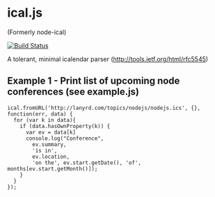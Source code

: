 # ical.js #
(Formerly node-ical)

[![Build Status](https://secure.travis-ci.org/peterbraden/node-ical.png)](http://travis-ci.org/peterbraden/node-ical)

A tolerant, minimal icalendar parser
(http://tools.ietf.org/html/rfc5545)


## Example 1 - Print list of upcoming node conferences (see example.js)


    ical.fromURL('http://lanyrd.com/topics/nodejs/nodejs.ics', {}, function(err, data) {
      for (var k in data){
        if (data.hasOwnProperty(k)) {
          var ev = data[k]
          console.log("Conference",
            ev.summary,
            'is in',
            ev.location,
            'on the', ev.start.getDate(), 'of', months[ev.start.getMonth()]);
        }
      }
    });


